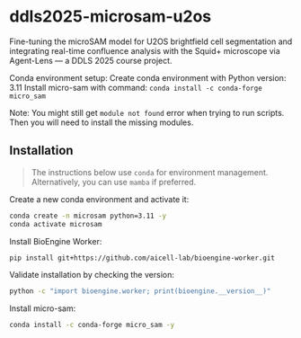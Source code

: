 # ddls2025-microsam-u2os
Fine-tuning the microSAM model for U2OS brightfield cell segmentation and integrating real-time confluence analysis with the Squid+ microscope via Agent-Lens — a DDLS 2025 course project.

Conda environment setup:
Create conda environment with Python version: 3.11
Install micro-sam with command: `conda install -c conda-forge micro_sam`

Note: You might still get `module not found` error when trying to run scripts. Then you will need to install the missing modules.


## Installation

> The instructions below use `conda` for environment management. Alternatively, you can use `mamba` if preferred.

Create a new conda environment and activate it:
```bash
conda create -n microsam python=3.11 -y
conda activate microsam
```

Install BioEngine Worker:
```bash
pip install git+https://github.com/aicell-lab/bioengine-worker.git
```

Validate installation by checking the version:
```bash
python -c "import bioengine.worker; print(bioengine.__version__)"
```

Install micro-sam:
```bash
conda install -c conda-forge micro_sam -y
```